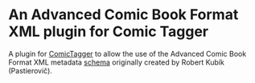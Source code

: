 # An Advanced Comic Book Format XML plugin for Comic Tagger

A plugin for [ComicTagger](https://github.com/comictagger/comictagger/releases) to allow the use of the Advanced Comic Book Format XML metadata [schema](https://acbf.fandom.com/) originally created by Robert Kubík (Pastierovič).
